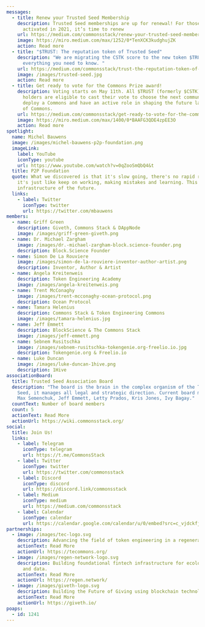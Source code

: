 ```yaml
---
messages:
  - title: Renew your Trusted Seed Membership
    description: Trusted Seed memberships are up for renewal! For those who
      activated in 2021, it’s time to renew
    url: https://medium.com/commonsstack/renew-your-trusted-seed-membership-ce9b54f16987
    image: https://miro.medium.com/max/1252/0*TenXCK3kudghujZK
    action: Read more
  - title: "$TRUST: The reputation token of Trusted Seed"
    description: "We are migrating the CSTK score to the new token $TRUST. Here’s
      everything you need to know. "
    url: https://medium.com/commonsstack/trust-the-reputation-token-of-trusted-seed-a63f293a12af
    image: /images/trusted-seed.jpg
    action: Read more
  - title: Get ready to vote for the Commons Prize award!
    description: Voting starts on May 11th. All $TRUST (formerly $CSTK) token
      holders are eligible to cast their vote to choose the next community to
      deploy a Commons and have an active role in shaping the future landscape
      of Commons.
    url: https://medium.com/commonsstack/get-ready-to-vote-for-the-commons-prize-award-46ec7e42e425
    image: https://miro.medium.com/max/1400/0*BAAFG3QDE4zpEE3O
    action: Read more
spotlight:
  name: Michel Bauwens
  image: /images/michel-bauwens-p2p-foundation.png
  imageLink:
    label: YouTube
    iconType: youtube
    url: https://www.youtube.com/watch?v=0qZooSmQbQ4&t
  title: P2P Foundation
  quote: What we discovered is that it's slow going, there's no rapid revolution,
    it's just like keep on working, making mistakes and learning. This is the
    infrastructure of the future.
  links:
    - label: Twitter
      iconType: twitter
      url: https://twitter.com/mbauwens
members:
  - name: Griff Green
    description: Giveth, Commons Stack & DAppNode
    image: /images/griff-green-giveth.png
  - name: Dr. Michael Zargham
    image: /images/dr.-michael-zargham-block.science-founder.png
    description: Block.Science Founder
  - name: Simon De La Rouviere
    image: /images/simon-de-la-rouviere-inventor-author-artist.png
    description: Inventor, Author & Artist
  - name: Angela Kreitenweis
    description: Token Engineering Academy
    image: /images/angela-kreitenweis.png
  - name: Trent McConaghy
    image: /images/trent-mcconaghy-ocean-protocol.png
    description: Ocean Protocol
  - name: Tamara Helenius
    description: Commons Stack & Token Engineering Commons
    image: /images/tamara-helenius.jpg
  - name: Jeff Emmett
    description: BlockScience & The Commons Stack
    image: /images/jeff-emmett.png
  - name: Sebnem Rusitschka
    image: /images/sebnem-rusitschka-tokengenie.org-freelio.io.jpg
    description: Tokengenie.org & Freelio.io
  - name: Luke Duncan
    image: /images/luke-duncan-1hive.png
    description: 1Hive
associationBoard:
  title: Trusted Seed Association Board
  description: "The board is the brain in the complex organism of the Trusted
    Seed, it manages all legal and strategic direction. Current board members:
    Max Semenchuk, Jeff Emmett, Letty Prados, Kris Jones, Ivy Bagay."
  countText: Number of board members
  count: 5
  actionText: Read More
  actionUrl: https://wiki.commonsstack.org/
social:
  title: Join Us!
  links:
    - label: Telegram
      iconType: telegram
      url: https://t.me/CommonsStack
    - label: Twitter
      iconType: twitter
      url: https://twitter.com/commonsstack
    - label: Discord
      iconType: discord
      url: https://discord.link/commonsstack
    - label: Medium
      iconType: medium
      url: https://medium.com/commonsstack
    - label: Calendar
      iconType: calendar
      url: https://calendar.google.com/calendar/u/0/embed?src=c_vjdckfj4bharuovhd4rmo3dtv4@group.calendar.google.com&ctz=America/eastern
partnerships:
  - image: /images/tec-logo.svg
    description: Advancing the field of token engineering in a regenerative way.
    actionText: Read More
    actionUrl: https://tecommons.org/
  - image: /images/regen-network-logo.svg
    description: Building foundational fintech infrastructure for ecological claims
      and data.
    actionText: Read More
    actionUrl: https://regen.network/
  - image: /images/giveth-logo.svg
    description: Building the Future of Giving using blockchain technology.
    actionText: Read More
    actionUrl: https://giveth.io/
poaps:
  - id: 1241
---
```


